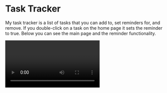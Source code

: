 # Task Tracker

My task tracker is a list of tasks that you can add to, set reminders for, and remove. If you double-click on a task on the home page it sets the reminder to true.
Below you can see the main page and the reminder functionality.

<video of main page tasks being double-clicked>

You'll want to run a JSON server by typing "json-server --watch db.json --port 5000"
Once you have a server running, you can add your own tasks.

<video of task being created>

Following the About link shows the version number, a Go Back link, and the footer.
